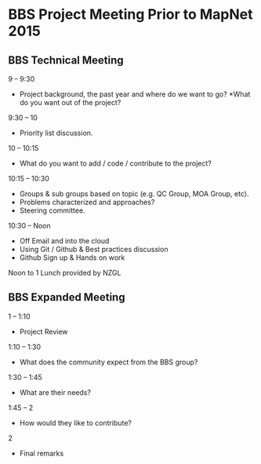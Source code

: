 # BBS Project Meeting Prior to MapNet 2015
## BBS Technical Meeting 

9 – 9:30

* Project background, the past year and where do we want to go?
*What do you want out of the project?

9:30 – 10

* Priority list discussion.

10 – 10:15

* What do you want to add / code / contribute to the project?

10:15 – 10:30

* Groups & sub groups based on topic (e.g. QC Group, MOA Group, etc).
* Problems characterized and approaches?
* Steering committee.

10:30 – Noon

* Off Email and into the cloud
* Using Git / Github & Best practices discussion
* Github Sign up & Hands on work

Noon to 1 Lunch provided by NZGL

## BBS Expanded Meeting

1 – 1:10

* Project Review

1:10 – 1:30

* What does the community expect from the BBS group?

1:30 – 1:45

* What are their needs?

1:45 – 2

* How would they like to contribute?

2

* Final remarks
